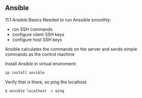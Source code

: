 ## Ansible

11.1 Ansible Basics
Needed to run Anssible smoothly:
* run SSH commands
* configure client SSH keys
* configure host SSH keys

Ansible calculates the commands on the server and sends simple commands as the control machine  

Install Ansible in virtual enviroment:

```python
ip install ansible
```
Verify that is there, so ping the localhost
```bash
$ ansible localhost -m ping
```
